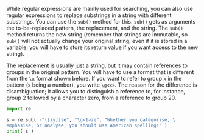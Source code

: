 While regular expressions are mainly used for searching, you can also
use regular expressions to replace substrings in a string with different
substrings. You can use the `sub()` method for this. `sub()` gets as
arguments the to-be-replaced pattern, the replacement, and the string.
The `sub()` method returns the new string (remember that strings are
immutable, so `sub()` will not actually change your original string,
even if it is stored in a variable; you will have to store its return
value if you want access to the new string).

The replacement is usually just a string, but it may contain references
to groups in the original pattern. You will have to use a format that is
different from the `\x` format shown before. If you want to refer to
group `x` in the pattern (`x` being a number), you write `\g<x>`. The
reason for the difference is disambiguation; it allows you to
distinguish a reference to, for instance, group 2 followed by a
character zero, from a reference to group 20.

```python
import re

s = re.sub( r"([iy])se", "\g<1>ze", "Whether you categorise, \
emphasise, or analyse, you should use American spelling!" )
print( s )
```
